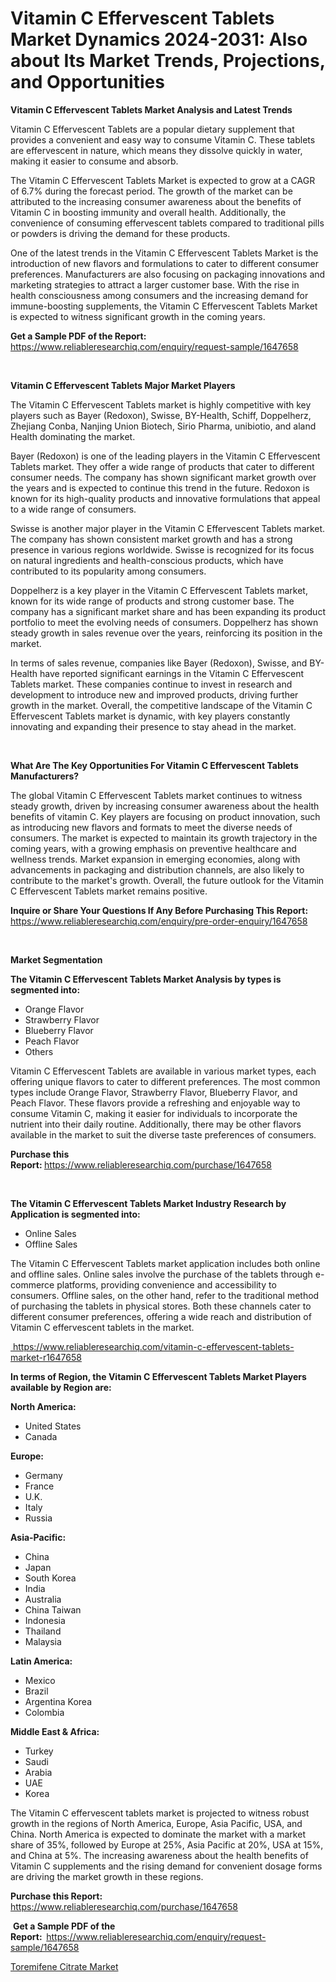 <p><h1>Vitamin C Effervescent Tablets Market Dynamics 2024-2031: Also about Its Market Trends, Projections, and Opportunities</h1></p><p><strong>Vitamin C Effervescent Tablets Market Analysis and Latest Trends</strong></p>
<p><p>Vitamin C Effervescent Tablets are a popular dietary supplement that provides a convenient and easy way to consume Vitamin C. These tablets are effervescent in nature, which means they dissolve quickly in water, making it easier to consume and absorb.</p><p>The Vitamin C Effervescent Tablets Market is expected to grow at a CAGR of 6.7% during the forecast period. The growth of the market can be attributed to the increasing consumer awareness about the benefits of Vitamin C in boosting immunity and overall health. Additionally, the convenience of consuming effervescent tablets compared to traditional pills or powders is driving the demand for these products.</p><p>One of the latest trends in the Vitamin C Effervescent Tablets Market is the introduction of new flavors and formulations to cater to different consumer preferences. Manufacturers are also focusing on packaging innovations and marketing strategies to attract a larger customer base. With the rise in health consciousness among consumers and the increasing demand for immune-boosting supplements, the Vitamin C Effervescent Tablets Market is expected to witness significant growth in the coming years.</p></p>
<p><strong>Get a Sample PDF of the Report:&nbsp;</strong> <a href="https://www.reliableresearchiq.com/enquiry/request-sample/1647658">https://www.reliableresearchiq.com/enquiry/request-sample/1647658</a></p>
<p>&nbsp;</p>
<p><strong>Vitamin C Effervescent Tablets Major Market Players</strong></p>
<p><p>The Vitamin C Effervescent Tablets market is highly competitive with key players such as Bayer (Redoxon), Swisse, BY-Health, Schiff, Doppelherz, Zhejiang Conba, Nanjing Union Biotech, Sirio Pharma, unibiotio, and aland Health dominating the market.</p><p>Bayer (Redoxon) is one of the leading players in the Vitamin C Effervescent Tablets market. They offer a wide range of products that cater to different consumer needs. The company has shown significant market growth over the years and is expected to continue this trend in the future. Redoxon is known for its high-quality products and innovative formulations that appeal to a wide range of consumers.</p><p>Swisse is another major player in the Vitamin C Effervescent Tablets market. The company has shown consistent market growth and has a strong presence in various regions worldwide. Swisse is recognized for its focus on natural ingredients and health-conscious products, which have contributed to its popularity among consumers.</p><p>Doppelherz is a key player in the Vitamin C Effervescent Tablets market, known for its wide range of products and strong customer base. The company has a significant market share and has been expanding its product portfolio to meet the evolving needs of consumers. Doppelherz has shown steady growth in sales revenue over the years, reinforcing its position in the market.</p><p>In terms of sales revenue, companies like Bayer (Redoxon), Swisse, and BY-Health have reported significant earnings in the Vitamin C Effervescent Tablets market. These companies continue to invest in research and development to introduce new and improved products, driving further growth in the market. Overall, the competitive landscape of the Vitamin C Effervescent Tablets market is dynamic, with key players constantly innovating and expanding their presence to stay ahead in the market.</p></p>
<p>&nbsp;</p>
<p><strong>What Are The Key Opportunities For Vitamin C Effervescent Tablets Manufacturers?</strong></p>
<p><p>The global Vitamin C Effervescent Tablets market continues to witness steady growth, driven by increasing consumer awareness about the health benefits of vitamin C. Key players are focusing on product innovation, such as introducing new flavors and formats to meet the diverse needs of consumers. The market is expected to maintain its growth trajectory in the coming years, with a growing emphasis on preventive healthcare and wellness trends. Market expansion in emerging economies, along with advancements in packaging and distribution channels, are also likely to contribute to the market's growth. Overall, the future outlook for the Vitamin C Effervescent Tablets market remains positive.</p></p>
<p><strong>Inquire or Share Your Questions If Any Before Purchasing This Report:</strong> <a href="https://www.reliableresearchiq.com/enquiry/pre-order-enquiry/1647658">https://www.reliableresearchiq.com/enquiry/pre-order-enquiry/1647658</a></p>
<p>&nbsp;</p>
<p><strong>Market Segmentation</strong></p>
<p><strong>The Vitamin C Effervescent Tablets Market Analysis by types is segmented into:</strong></p>
<p><ul><li>Orange Flavor</li><li>Strawberry Flavor</li><li>Blueberry Flavor</li><li>Peach Flavor</li><li>Others</li></ul></p>
<p><p>Vitamin C Effervescent Tablets are available in various market types, each offering unique flavors to cater to different preferences. The most common types include Orange Flavor, Strawberry Flavor, Blueberry Flavor, and Peach Flavor. These flavors provide a refreshing and enjoyable way to consume Vitamin C, making it easier for individuals to incorporate the nutrient into their daily routine. Additionally, there may be other flavors available in the market to suit the diverse taste preferences of consumers.</p></p>
<p><strong>Purchase this Report:&nbsp;</strong><a href="https://www.reliableresearchiq.com/purchase/1647658">https://www.reliableresearchiq.com/purchase/1647658</a></p>
<p>&nbsp;</p>
<p><strong>The Vitamin C Effervescent Tablets Market Industry Research by Application is segmented into:</strong></p>
<p><ul><li>Online Sales</li><li>Offline Sales</li></ul></p>
<p><p>The Vitamin C Effervescent Tablets market application includes both online and offline sales. Online sales involve the purchase of the tablets through e-commerce platforms, providing convenience and accessibility to consumers. Offline sales, on the other hand, refer to the traditional method of purchasing the tablets in physical stores. Both these channels cater to different consumer preferences, offering a wide reach and distribution of Vitamin C effervescent tablets in the market.</p></p>
<p><a href="https://www.reliableresearchiq.com/vitamin-c-effervescent-tablets-market-r1647658">&nbsp;https://www.reliableresearchiq.com/vitamin-c-effervescent-tablets-market-r1647658</a></p>
<p><strong>In terms of Region, the Vitamin C Effervescent Tablets Market Players available by Region are:</strong></p>
<p>
    <p> <strong> North America: </strong>
        <ul>
            <li>United States</li>
            <li>Canada</li>
        </ul>
        </p> 
    <p> <strong> Europe: </strong>
        <ul>
            <li>Germany</li>
            <li>France</li>
            <li>U.K.</li>
            <li>Italy</li>
            <li>Russia</li>
        </ul>
        </p> 
    <p> <strong> Asia-Pacific: </strong>
        <ul>
            <li>China</li>
            <li>Japan</li>
            <li>South Korea</li>
            <li>India</li>
            <li>Australia</li>
            <li>China Taiwan</li>
            <li>Indonesia</li>
            <li>Thailand</li>
            <li>Malaysia</li>
        </ul>
        </p> 
    <p> <strong> Latin America: </strong>
        <ul>
            <li>Mexico</li>
            <li>Brazil</li>
            <li>Argentina Korea</li>
            <li>Colombia</li>
        </ul>
        </p> 
    <p> <strong> Middle East & Africa: </strong>
        <ul>
            <li>Turkey</li>
            <li>Saudi</li>
            <li>Arabia</li>
            <li>UAE</li>
            <li>Korea</li>
        </ul>
    </p>
    </p>
<p><p>The Vitamin C effervescent tablets market is projected to witness robust growth in the regions of North America, Europe, Asia Pacific, USA, and China. North America is expected to dominate the market with a market share of 35%, followed by Europe at 25%, Asia Pacific at 20%, USA at 15%, and China at 5%. The increasing awareness about the health benefits of Vitamin C supplements and the rising demand for convenient dosage forms are driving the market growth in these regions.</p></p>
<p><strong>Purchase this Report: </strong><a href="https://www.reliableresearchiq.com/purchase/1647658">https://www.reliableresearchiq.com/purchase/1647658</a></p>
<p>&nbsp;<strong>Get a Sample PDF of the Report:&nbsp;&nbsp;</strong><a href="https://www.reliableresearchiq.com/enquiry/request-sample/1647658">https://www.reliableresearchiq.com/enquiry/request-sample/1647658</a></p>
<p><strong></strong></p>
<p><p><a href="https://github.com/nusratjahan12006/Market-Research-Report-List-2/blob/main/toremifene-citrate-market.md">Toremifene Citrate Market</a></p></p>